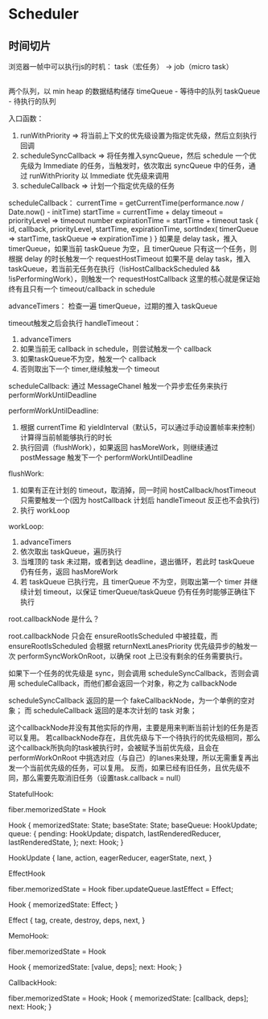 # Scheduler

## 时间切片
浏览器一帧中可以执行js的时机：
task（宏任务） -> job（micro task）

## 

两个队列，以 min heap 的数据结构储存
timeQueue - 等待中的队列
taskQueue - 待执行的队列

入口函数：
1. runWithPriority => 将当前上下文的优先级设置为指定优先级，然后立刻执行回调
2. scheduleSyncCallback => 将任务推入syncQueue，然后 schedule 一个优先级为 Immediate 的任务，当触发时，依次取出 syncQueue 中的任务，通过 runWithPriority 以 Immediate 优先级来调用
3. scheduleCallback => 计划一个指定优先级的任务

scheduleCallback：
currentTime = getCurrentTime(performance.now / Date.now() - initTime)
startTime = currentTime + delay
timeout = priorityLevel => timeout number
expirationTime = startTime + timeout
task {
  id,
  callback,
  priorityLevel,
  startTime,
  expirationTime,
  sortIndex( timerQueue => startTime, taskQueue => expirationTime )
}
如果是 delay task，推入 timerQueue，如果当前 taskQueue 为空，且 timerQueue 只有这一个任务，则根据 delay 的时长触发一个 requestHostTimeout
如果不是 delay task，推入 taskQueue，若当前无任务在执行（!isHostCallbackScheduled && !isPerformingWork），则触发一个 requestHostCallback
这里的核心就是保证始终有且只有一个 timeout/callback in schedule

advanceTimers：
检查一遍 timerQueue，过期的推入 taskQueue

timeout触发之后会执行 handleTimeout：
1. advanceTimers
2. 如果当前无 callback in schedule，则尝试触发一个 callback
3. 如果taskQueue不为空，触发一个 callback
4. 否则取出下一个 timer,继续触发一个 timeout

scheduleCallback:
通过 MessageChanel 触发一个异步宏任务来执行 performWorkUntilDeadline

performWorkUntilDeadline:
1. 根据 currentTime 和 yieldInterval（默认5，可以通过手动设置帧率来控制） 计算得当前帧能够执行的时长
2. 执行回调（flushWork），如果返回 hasMoreWork，则继续通过 postMessage 触发下一个 performWorkUntilDeadline

flushWork:
1. 如果有正在计划的 timeout，取消掉，同一时间 hostCallback/hostTimeout 只需要触发一个(因为 hostCallback 计划后 handleTimeout 反正也不会执行)
2. 执行 workLoop

workLoop:
1. advanceTimers
2. 依次取出 taskQueue，遍历执行
3. 当堆顶的 task 未过期，或者到达 deadline，退出循环，若此时 taskQueue 仍有任务，返回 hasMoreWork
4. 若 taskQueue 已执行完，且 timerQueue 不为空，则取出第一个 timer 并继续计划 timeout，以保证 timerQueue/taskQueue 仍有任务时能够正确往下执行

root.callbackNode 是什么？

root.callbackNode 只会在 ensureRootIsScheduled 中被挂载，而 ensureRootIsScheduled 会根据 returnNextLanesPriority 优先级异步的触发一次 performSyncWorkOnRoot，以确保 root 上已没有剩余的任务需要执行。

如果下一个任务的优先级是 sync，则会调用 scheduleSyncCallback，否则会调用 scheduleCallback，而他们都会返回一个对象，称之为 callbackNode

scheduleSyncCallback 返回的是一个 fakeCallbackNode，为一个单例的空对象；
而 scheduleCallback 返回的是本次计划的 task 对象；

这个callbackNode并没有其他实际的作用，主要是用来判断当前计划的任务是否可以复用。
若callbackNode存在，且优先级与下一个待执行的优先级相同，那么这个callback所执向的task被执行时，会被赋予当前优先级，且会在 performWorkOnRoot 中挑选对应（与自己）的lanes来处理，所以无需重复再出发一个当前优先级的任务，可以复用。
反而，如果已经有旧任务，且优先级不同，那么需要先取消旧任务（设置task.callback = null）


StatefulHook:

fiber.memorizedState = Hook

Hook {
  memorizedState: State;
  baseState: State;
  baseQueue: HookUpdate;
  queue: {
    pending: HookUpdate;
    dispatch,
    lastRenderedReducer,
    lastRenderedState,
  };
  next: Hook;
}

HookUpdate {
  lane,
  action,
  eagerReducer,
  eagerState,
  next,
}

EffectHook

fiber.memorizedState = Hook
fiber.updateQueue.lastEffect = Effect;

Hook {
  memorizedState: Effect;
}

Effect {
  tag,
  create,
  destroy,
  deps,
  next,
}

MemoHook: 

fiber.memorizedState = Hook

Hook {
  memorizedState: [value, deps];
  next: Hook;
}

CallbackHook: 

fiber.memorizedState = Hook;
Hook {
  memorizedState: [callback, deps];
  next: Hook;
}

